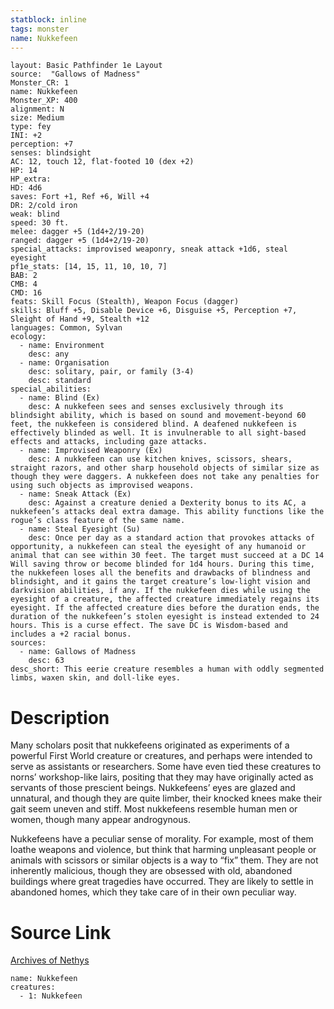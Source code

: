 ```yaml
---
statblock: inline
tags: monster
name: Nukkefeen
---
```

```statblock
layout: Basic Pathfinder 1e Layout
source:  "Gallows of Madness"
Monster_CR: 1
name: Nukkefeen
Monster_XP: 400
alignment: N
size: Medium
type: fey
INI: +2
perception: +7
senses: blindsight
AC: 12, touch 12, flat-footed 10 (dex +2)
HP: 14
HP_extra: 
HD: 4d6
saves: Fort +1, Ref +6, Will +4
DR: 2/cold iron
weak: blind
speed: 30 ft.
melee: dagger +5 (1d4+2/19-20)
ranged: dagger +5 (1d4+2/19-20)
special_attacks: improvised weaponry, sneak attack +1d6, steal eyesight
pf1e_stats: [14, 15, 11, 10, 10, 7]
BAB: 2
CMB: 4
CMD: 16
feats: Skill Focus (Stealth), Weapon Focus (dagger)
skills: Bluff +5, Disable Device +6, Disguise +5, Perception +7, Sleight of Hand +9, Stealth +12
languages: Common, Sylvan
ecology:
  - name: Environment
    desc: any
  - name: Organisation
    desc: solitary, pair, or family (3-4)
    desc: standard
special_abilities:
  - name: Blind (Ex)
    desc: A nukkefeen sees and senses exclusively through its blindsight ability, which is based on sound and movement-beyond 60 feet, the nukkefeen is considered blind. A deafened nukkefeen is effectively blinded as well. It is invulnerable to all sight-based effects and attacks, including gaze attacks.
  - name: Improvised Weaponry (Ex)
    desc: A nukkefeen can use kitchen knives, scissors, shears, straight razors, and other sharp household objects of similar size as though they were daggers. A nukkefeen does not take any penalties for using such objects as improvised weapons.
  - name: Sneak Attack (Ex)
    desc: Against a creature denied a Dexterity bonus to its AC, a nukkefeen’s attacks deal extra damage. This ability functions like the rogue’s class feature of the same name.
  - name: Steal Eyesight (Su)
    desc: Once per day as a standard action that provokes attacks of opportunity, a nukkefeen can steal the eyesight of any humanoid or animal that can see within 30 feet. The target must succeed at a DC 14 Will saving throw or become blinded for 1d4 hours. During this time, the nukkefeen loses all the benefits and drawbacks of blindness and blindsight, and it gains the target creature’s low-light vision and darkvision abilities, if any. If the nukkefeen dies while using the eyesight of a creature, the affected creature immediately regains its eyesight. If the affected creature dies before the duration ends, the duration of the nukkefeen’s stolen eyesight is instead extended to 24 hours. This is a curse effect. The save DC is Wisdom-based and includes a +2 racial bonus.
sources:
  - name: Gallows of Madness
    desc: 63
desc_short: This eerie creature resembles a human with oddly segmented limbs, waxen skin, and doll-like eyes.
```
# Description
Many scholars posit that nukkefeens originated as experiments of a powerful First World creature or creatures, and perhaps were intended to serve as assistants or researchers. Some have even tied these creatures to norns’ workshop-like lairs, positing that they may have originally acted as servants of those prescient beings. Nukkefeens’ eyes are glazed and unnatural, and though they are quite limber, their knocked knees make their gait seem uneven and stiff. Most nukkefeens resemble human men or women, though many appear androgynous.

Nukkefeens have a peculiar sense of morality. For example, most of them loathe weapons and violence, but think that harming unpleasant people or animals with scissors or similar objects is a way to “fix” them. They are not inherently malicious, though they are obsessed with old, abandoned buildings where great tragedies have occurred. They are likely to settle in abandoned homes, which they take care of in their own peculiar way.
# Source Link
[Archives of Nethys](https://aonprd.com/MonsterDisplay.aspx?ItemName=Nukkefeen)
```encounter-table
name: Nukkefeen
creatures:
  - 1: Nukkefeen
```
